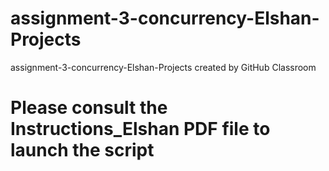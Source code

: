 # assignment-3-concurrency-Elshan-Projects
assignment-3-concurrency-Elshan-Projects created by GitHub Classroom
# Please consult the Instructions_Elshan PDF file to launch the script
